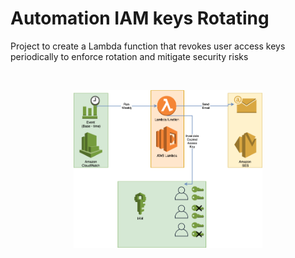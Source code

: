 # Automation IAM keys Rotating

Project to create a Lambda function that revokes user access keys periodically to enforce rotation and mitigate security risks

<br/>
<p align="center">
  <img src="automation-IAM-Keys-rotation-lambda.png" width="60%"/>
</p>